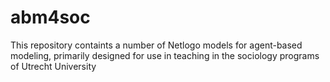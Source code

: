 # abm4soc
This repository containts a number of Netlogo models for agent-based modeling, primarily designed for use in teaching in the sociology programs of Utrecht University

